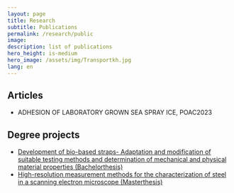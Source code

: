 ```yaml
---
layout: page
title: Research
subtitle: Publications
permalink: /research/public
image: 
description: list of publications
hero_height: is-medium
hero_image: /assets/img/Transportkh.jpg
lang: en
---
```

## Articles
* ADHESION OF LABORATORY GROWN SEA SPRAY ICE, POAC2023


## Degree projects

* [Development of bio-based straps-
Adaptation and modification of suitable testing methods and
determination of mechanical and physical material properties (Bachelorthesis)](/../../assets/publications/Bachelorarbeit_Paul_Ruebsamen_von_Doehren.pdf)
* [High-resolution measurement methods for the characterization of steel in a scanning
electron microscope (Masterthesis)](/../../assets/publications/Masterarbeit_Paul_Ruebsamen_von_Doehren.pdf)




